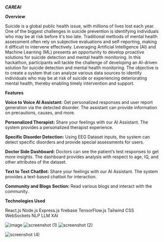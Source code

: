 ***CAREAI*** 

***Overview***

Suicide is a global public health issue, with millions of lives lost each year. One of the biggest challenges in suicide prevention is identifying individuals who may be at risk before it's too late. Traditional methods of mental health assessment often rely on subjective evaluations and self-reporting, making it difficult to intervene effectively.
Leveraging Artificial Intelligence (AI) and Machine Learning (ML) presents an opportunity to develop proactive solutions for suicide detection and mental health monitoring. In this hackathon, participants will tackle the challenge of developing an AI-driven solution for suicide detection and mental health monitoring. The objective is to create a system that can analyze various data sources to identify individuals who may be at risk of suicide or experiencing deteriorating mental health, thereby enabling timely intervention and support.

**Features**

**Voice to Voice AI Assistant:** Get personalized responses and user report generation via the detected disorder. The assistant can provide information on precautions, causes, and more.

**Personalized Therapist:** Share your feelings with our AI Assistant. The system provides a personalized therapist experience.

**Specific Disorder Detection:** Using EEG Dataset inputs, the system can detect specific disorders and provide special assessments for users.

**Doctor Side Dashboard:** Doctors can see the patient’s test responses to get more insights. The dashboard provides analysis with respect to age, IQ, and other attributes of the dataset.

**Text to Text ChatBot:** Share your feelings with our AI Assistant. The system provides a text-based chatbot for interaction.

**Community and Blogs Section:** Read various blogs and interact with the community.

**Technologies Used**

React.js
Node.js
Express.js
firebase
TensorFlow.js
Tailwind CSS
WebSockets
NLP
LLM
XAI

![image](https://github.com/BHAVYAPODDAR/synergy_bro-code/assets/102234645/8e16decf-39fc-4a5f-a2a6-8db11128502d)
![screenshot (1)](https://github.com/BHAVYAPODDAR/synergy_bro-code/assets/102234645/0f763e10-569e-4bdc-b98b-fea207892249)
![screenshot (2)](https://github.com/BHAVYAPODDAR/synergy_bro-code/assets/102234645/dc889c26-4717-44d7-af50-2e65ba6be747)

![screenshot (4)](https://github.com/BHAVYAPODDAR/synergy_bro-code/assets/102234645/7240a0a0-8006-4986-9955-363ccf95910a)
